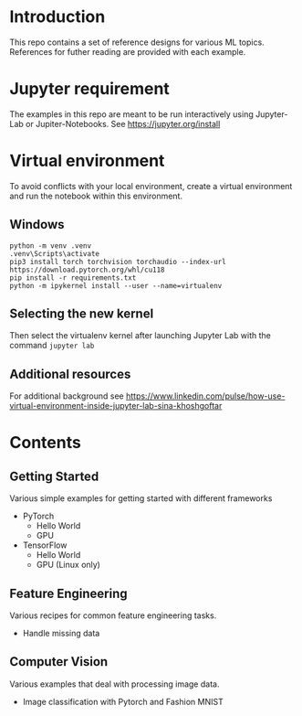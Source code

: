 # Introduction

This repo contains a set of reference designs for various ML topics. References for futher reading are provided with each example.

# Jupyter requirement

The examples in this repo are meant to be run interactively using Jupyter-Lab or Jupiter-Notebooks. See https://jupyter.org/install

# Virtual environment

To avoid conflicts with your local environment, create a virtual environment and run the notebook within this environment.

## Windows
```
python -m venv .venv
.venv\Scripts\activate
pip3 install torch torchvision torchaudio --index-url https://download.pytorch.org/whl/cu118
pip install -r requirements.txt
python -m ipykernel install --user --name=virtualenv
```

## Selecting the new kernel

Then select the virtualenv kernel after launching Jupyter Lab with the command `jupyter lab`

## Additional resources
For additional background see https://www.linkedin.com/pulse/how-use-virtual-environment-inside-jupyter-lab-sina-khoshgoftar

# Contents

## Getting Started

Various simple examples for getting started with different frameworks

- PyTorch
  - Hello World
  - GPU
- TensorFlow
  - Hello World
  - GPU (Linux only)

## Feature Engineering

Various recipes for common feature engineering tasks.

- Handle missing data

## Computer Vision

Various examples that deal with processing image data.

- Image classification with Pytorch and Fashion MNIST
